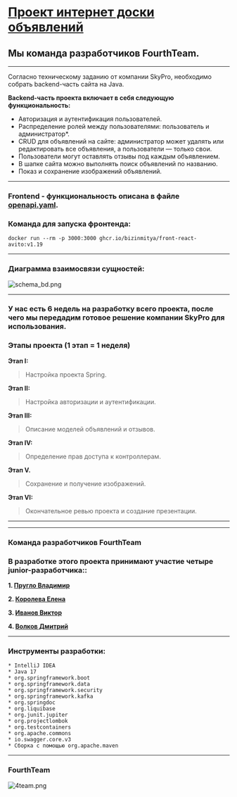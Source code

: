 # <u>Проект интернет доски объявлений</u>
## Мы команда разработчиков FourthTeam.
<hr>

Согласно техническому заданию от компании SkyPro, необходимо собрать backend-часть сайта на Java.

**Backend-часть проекта включает в себя следующую функциональность:**

- Авторизация и аутентификация пользователей.
- Распределение ролей между пользователями: пользователь и администратор*.
- CRUD для объявлений на сайте: администратор может удалять или редактировать все объявления, а пользователи — только свои.
- Пользователи могут оставлять отзывы под каждым объявлением.
- В шапке сайта можно выполнять поиск объявлений по названию.
- Показ и сохранение изображений объявлений.

<hr>

### Frontend - функциональность описана в файле [openapi.yaml](openapi.yaml).
### Команда для запуска фронтенда:
```
docker run --rm -p 3000:3000 ghcr.io/bizinmitya/front-react-avito:v1.19
```

<hr>

### Диаграмма взаимосвязи сущностей:

<img alt="schema_bd.png" src="C:\Users\Acer\Desktop\schema_bd.png"/>

<hr>

### У нас есть 6 недель на разработку всего проекта, после чего мы передадим готовое решение компании SkyPro для использования.
### Этапы проекта (1 этап = 1 неделя)

**Этап I:**
>Настройка проекта Spring.

**Этап II:**
>Настройка авторизации и аутентификации.

**Этап III:**
>Описание моделей объявлений и отзывов.

**Этап IV:**
>Определение прав доступа к контроллерам.

**Этап V.**
>Сохранение и получение изображений.

**Этап VI:**
>Окончательное ревью проекта и создание презентации.

<hr>

<hr>

### Команда разработчиков FourthTeam
### В разработке этого проекта принимают участие четыре junior-разработчика::

**1. [Пругло Владимир](https://github.com/Pruglo92)**

**2. [Королева Елена](https://github.com/koroliana)**

**3. [Иванов Виктор](https://github.com/Microd18)**

**4. [Волков Дмитрий](https://github.com/DmitriiVolkovIzh)**

<hr>

### Инструменты разработки:
```
* IntelliJ IDEA
* Java 17
* org.springframework.boot
* org.springframework.data
* org.springframework.security
* org.springframework.kafka
* org.springdoc
* org.liquibase
* org.junit.jupiter
* org.projectlombok
* org.testcontainers
* org.apache.commons
* io.swagger.core.v3
* Сборка с помощью org.apache.maven
```
<hr>

### FourthTeam

<img alt="4team.png" src="C:\Users\Acer\Desktop\4team.png"/>

